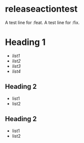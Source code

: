 # releaseactiontest

A test line for :feat.
A test line for :fix.

# Heading 1

- *list1*
- *list2*
- *list3*
- *list4*


## Heading 2

- list1
- list2

## Heading 2

- list1
- list2

